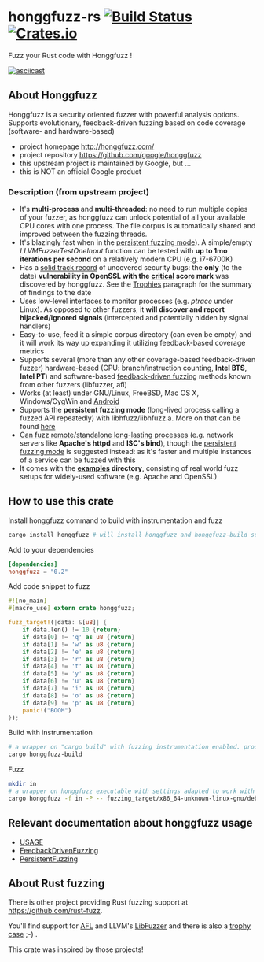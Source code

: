 # honggfuzz-rs [![Build Status][travis-img]][travis] [![Crates.io][crates-img]][crates]

[travis-img]:   https://travis-ci.org/PaulGrandperrin/honggfuzz-rs.svg?branch=master
[travis]:       https://travis-ci.org/PaulGrandperrin/honggfuzz-rs
[crates-img]:   https://img.shields.io/crates/v/honggfuzz.svg
[crates]:       https://crates.io/crates/honggfuzz

Fuzz your Rust code with Honggfuzz !

[![asciicast](https://asciinema.org/a/rJ8P4e3enW6gOTseJ8w84OLYd.png)](https://asciinema.org/a/rJ8P4e3enW6gOTseJ8w84OLYd)

## About Honggfuzz
Honggfuzz is a security oriented fuzzer with powerful analysis options. Supports evolutionary, feedback-driven fuzzing based on code coverage (software- and hardware-based)
  * project homepage http://honggfuzz.com/
  * project repository https://github.com/google/honggfuzz
  * this upstream project is maintained by Google, but ...
  * this is NOT an official Google product
 
### Description (from upstream project)
  * It's __multi-process__ and __multi-threaded__: no need to run multiple copies of your fuzzer, as honggfuzz can unlock potential of all your available CPU cores with one process. The file corpus is automatically shared and improved between the fuzzing threads.
  * It's blazingly fast when in the [persistent fuzzing mode](https://github.com/google/honggfuzz/blob/master/docs/PersistentFuzzing.md)). A simple/empty _LLVMFuzzerTestOneInput_ function can be tested with __up to 1mo iterations per second__ on a relatively modern CPU (e.g. i7-6700K)
  * Has a [solid track record](#trophies) of uncovered security bugs: the __only__ (to the date) __vulnerability in OpenSSL with the [critical](https://www.openssl.org/news/secadv/20160926.txt) score mark__ was discovered by honggfuzz. See the [Trophies](#trophies) paragraph for the summary of findings to the date
  * Uses low-level interfaces to monitor processes (e.g. _ptrace_ under Linux). As opposed to other fuzzers, it __will discover and report hijacked/ignored signals__ (intercepted and potentially hidden by signal handlers)
  * Easy-to-use, feed it a simple corpus directory (can even be empty) and it will work its way up expanding it utilizing feedback-based coverage metrics
  * Supports several (more than any other coverage-based feedback-driven fuzzer) hardware-based (CPU: branch/instruction counting, __Intel BTS__, __Intel PT__) and software-based [feedback-driven fuzzing](https://github.com/google/honggfuzz/blob/master/docs/FeedbackDrivenFuzzing.md) methods known from other fuzzers (libfuzzer, afl)
  * Works (at least) under GNU/Linux, FreeBSD, Mac OS X, Windows/CygWin and [Android](https://github.com/google/honggfuzz/blob/master/docs/Android.md)
  * Supports the __persistent fuzzing mode__ (long-lived process calling a fuzzed API repeatedly) with libhfuzz/libhfuzz.a. More on that can be found [here](https://github.com/google/honggfuzz/blob/master/docs/PersistentFuzzing.md)
  * [Can fuzz remote/standalone long-lasting processes](https://github.com/google/honggfuzz/blob/master/docs/AttachingToPid.md) (e.g. network servers like __Apache's httpd__ and __ISC's bind__), though the [persistent fuzzing mode](https://github.com/google/honggfuzz/blob/master/docs/PersistentFuzzing.md) is suggested instead: as it's faster and multiple instances of a service can be fuzzed with this
  * It comes with the __[examples](https://github.com/google/honggfuzz/tree/master/examples) directory__, consisting of real world fuzz setups for widely-used software (e.g. Apache and OpenSSL)

## How to use this crate
Install honggfuzz command to build with instrumentation and fuzz
```sh
cargo install honggfuzz # will install honggfuzz and honggfuzz-build subcommands in cargo
```
Add to your dependencies
```toml
[dependencies]
honggfuzz = "0.2"
```
Add code snippet to fuzz
```rust
#![no_main]
#[macro_use] extern crate honggfuzz;

fuzz_target!(|data: &[u8]| {
    if data.len() != 10 {return}
    if data[0] != 'q' as u8 {return}
    if data[1] != 'w' as u8 {return}
    if data[2] != 'e' as u8 {return}
    if data[3] != 'r' as u8 {return}
    if data[4] != 't' as u8 {return}
    if data[5] != 'y' as u8 {return}
    if data[6] != 'u' as u8 {return}
    if data[7] != 'i' as u8 {return}
    if data[8] != 'o' as u8 {return}
    if data[9] != 'p' as u8 {return}
    panic!("BOOM")
});
```
Build with instrumentation
```sh
# a wrapper on "cargo build" with fuzzing instrumentation enabled. produces binaries in "fuzzing_target" directory
cargo honggfuzz-build
```

Fuzz
```sh
mkdir in
# a wrapper on honggfuzz executable with settings adapted to work with Rust code
cargo honggfuzz -f in -P -- fuzzing_target/x86_64-unknown-linux-gnu/debug/fuzzme 
```

## Relevant documentation about honggfuzz usage
  * [USAGE](https://github.com/google/honggfuzz/blob/master/docs/USAGE.md)
  * [FeedbackDrivenFuzzing](https://github.com/google/honggfuzz/blob/master/docs/FeedbackDrivenFuzzing.md)
  * [PersistentFuzzing](https://github.com/google/honggfuzz/blob/master/docs/PersistentFuzzing.md)

## About Rust fuzzing

There is other project providing Rust fuzzing support at https://github.com/rust-fuzz. 

You'll find support for [AFL](https://github.com/rust-fuzz/afl.rs) and LLVM's [LibFuzzer](https://github.com/rust-fuzz/cargo-fuzz) and there is also a [trophy case](https://github.com/rust-fuzz/trophy-case) ;-) .

This crate was inspired by those projects!
